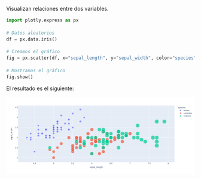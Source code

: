 Visualizan relaciones entre dos variables.

```python
import plotly.express as px

# Datos aleatorios
df = px.data.iris()

# Creamos el gráfico
fig = px.scatter(df, x="sepal_length", y="sepal_width", color="species", size="petal_length")

# Mostramos el gráfico
fig.show()
```
El resultado es el siguiente:

![Grafico de dispersión](../images/dispersion.png)